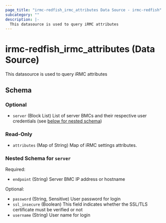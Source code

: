 ```yaml
---
page_title: "irmc-redfish_irmc_attributes Data Source - irmc-redfish"
subcategory: ""
description: |-
  This datasource is used to query iRMC attributes
---
```


# irmc-redfish_irmc_attributes (Data Source)

This datasource is used to query iRMC attributes


## Schema

### Optional

- `server` (Block List) List of server BMCs and their respective user credentials (see [below for nested schema](#nestedblock--server))

### Read-Only

- `attributes` (Map of String) Map of iRMC settings attributes.

<a id="nestedblock--server"></a>
### Nested Schema for `server`

Required:

- `endpoint` (String) Server BMC IP address or hostname

Optional:

- `password` (String, Sensitive) User password for login
- `ssl_insecure` (Boolean) This field indicates whether the SSL/TLS certificate must be verified or not
- `username` (String) User name for login
